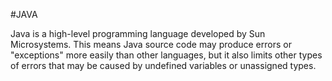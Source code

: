 #JAVA
Java is a high-level programming language developed by Sun Microsystems. This means Java source code may produce errors or "exceptions" more easily than other languages, but it also limits other types of errors that may be caused by undefined variables or unassigned types.